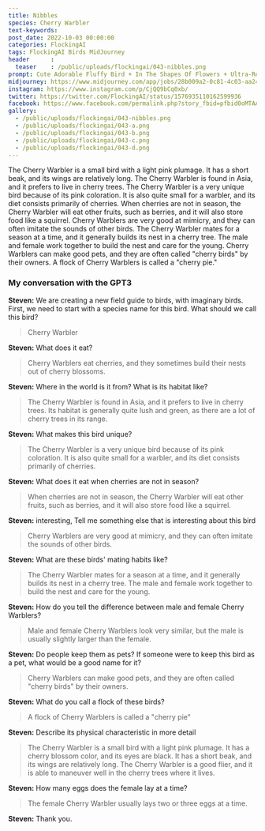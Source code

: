 ```yaml
---
title: Nibbles
species: Cherry Warbler
text-keywords: 
post_date: 2022-10-03 00:00:00
categories: FlockingAI
tags: FlockingAI Birds MidJourney 
header      :
  teaser    : /public/uploads/flockingai/043-nibbles.png
prompt: Cute Adorable Fluffy Bird + In The Shapes Of Flowers + Ultra-Realistic, Octane Render Highly Detail
midjourney: https://www.midjourney.com/app/jobs/28b009a2-0c81-4c03-aa24-8a08a21b34fe
instagram: https://www.instagram.com/p/CjQQ9bCq0xb/
twitter: https://twitter.com/FlockingAI/status/1576935110162599936
facebook: https://www.facebook.com/permalink.php?story_fbid=pfbid0oMTAANhn49smmz6tdFYzZor44wP4MbgHovRBpqPYGJWUvRZcFJuvxCsJtW38R14Gl&id=100359656135677
gallery: 
  - /public/uploads/flockingai/043-nibbles.png
  - /public/uploads/flockingai/043-a.png
  - /public/uploads/flockingai/043-b.png
  - /public/uploads/flockingai/043-c.png
  - /public/uploads/flockingai/043-d.png
---
```


The Cherry Warbler is a small bird with a light pink plumage. It has a short beak, and its wings are relatively long. The Cherry Warbler is found in Asia, and it prefers to live in cherry trees. The Cherry Warbler is a very unique bird because of its pink coloration. It is also quite small for a warbler, and its diet consists primarily of cherries. When cherries are not in season, the Cherry Warbler will eat other fruits, such as berries, and it will also store food like a squirrel. Cherry Warblers are very good at mimicry, and they can often imitate the sounds of other birds. The Cherry Warbler mates for a season at a time, and it generally builds its nest in a cherry tree. The male and female work together to build the nest and care for the young. Cherry Warblers can make good pets, and they are often called "cherry birds" by their owners. A flock of Cherry Warblers is called a "cherry pie."

### My conversation with the GPT3

**Steven:** We are creating a new field guide to birds, with imaginary birds. First, we need to start with a species name for this bird. What should we call this bird?

> Cherry Warbler

**Steven:** What does it eat?

> Cherry Warblers eat cherries, and they sometimes build their nests out of cherry blossoms.

**Steven:** Where in the world is it from? What is its habitat like?

> The Cherry Warbler is found in Asia, and it prefers to live in cherry trees. Its habitat is generally quite lush and green, as there are a lot of cherry trees in its range.

**Steven:** What makes this bird unique?

> The Cherry Warbler is a very unique bird because of its pink coloration. It is also quite small for a warbler, and its diet consists primarily of cherries.

**Steven:** What does it eat when cherries are not in season?

> When cherries are not in season, the Cherry Warbler will eat other fruits, such as berries, and it will also store food like a squirrel.

**Steven:** interesting, Tell me something else that is interesting about this bird

> Cherry Warblers are very good at mimicry, and they can often imitate the sounds of other birds.

**Steven:** What are these birds' mating habits like?

> The Cherry Warbler mates for a season at a time, and it generally builds its nest in a cherry tree. The male and female work together to build the nest and care for the young.

**Steven:** How do you tell the difference between male and female Cherry Warblers?

> Male and female Cherry Warblers look very similar, but the male is usually slightly larger than the female.

**Steven:** Do people keep them as pets? If someone were to keep this bird as a pet, what would be a good name for it?

> Cherry Warblers can make good pets, and they are often called "cherry birds" by their owners.

**Steven:** What do you call a flock of these birds?

> A flock of Cherry Warblers is called a "cherry pie"

**Steven:** Describe its physical characteristic in more detail

> The Cherry Warbler is a small bird with a light pink plumage. It has a cherry blossom color, and its eyes are black. It has a short beak, and its wings are relatively long. The Cherry Warbler is a good flier, and it is able to maneuver well in the cherry trees where it lives.

**Steven:** How many eggs does the female lay at a time?

> The female Cherry Warbler usually lays two or three eggs at a time.

**Steven:** Thank you.
